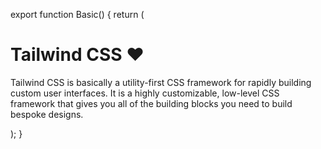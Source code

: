 export function Basic() {
return (

<div className="w-full">
<div className="m-6 w-1/2 rounded-lg border-t-2 border-purple-900 bg-purple-100 p-6 shadow-md">
<h1 className="text-3xl font-bold">Tailwind CSS ❤</h1>
<p className="text-lg font-medium leading-6 text-gray-800">
Tailwind CSS is basically a utility-first CSS framework for rapidly
building custom user interfaces. It is a highly customizable,
low-level CSS framework that gives you all of the building blocks you
need to build bespoke designs.
</p>
</div>
</div>
);
}
